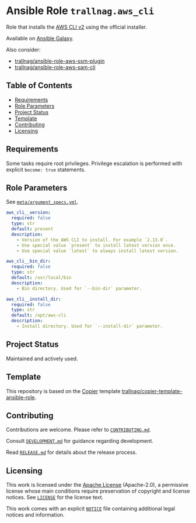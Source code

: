 # Ansible Role `trallnag.aws_cli` <!-- omit from toc -->

Role that installs the [AWS CLI v2](https://github.com/aws/aws-cli/tree/v2)
using the official installer.

Available on
[Ansible Galaxy](https://galaxy.ansible.com/ui/standalone/roles/trallnag/aws_cli).

Also consider:

- [trallnag/ansible-role-aws-ssm-plugin](https://github.com/trallnag/ansible-role-aws-ssm-plugin)
- [trallnag/ansible-role-aws-sam-cli](https://github.com/trallnag/ansible-role-aws-sam-cli)

## Table of Contents <!-- omit from toc -->

- [Requirements](#requirements)
- [Role Parameters](#role-parameters)
- [Project Status](#project-status)
- [Template](#template)
- [Contributing](#contributing)
- [Licensing](#licensing)

## Requirements

Some tasks require root privileges. Privilege escalation is performed with
explicit `become: true` statements.

## Role Parameters

See [`meta/argument_specs.yml`](meta/argument_specs.yml).

```yaml
aws_cli__version:
  required: false
  type: str
  default: present
  description:
    - Version of the AWS CLI to install. For example `2.13.0`.
    - Use special value `present` to install latest version once.
    - Use special value `latest` to always install latest version.

aws_cli__bin_dir:
  required: false
  type: str
  default: /usr/local/bin
  description:
    - Bin directory. Used for `--bin-dir` parameter.

aws_cli__install_dir:
  required: false
  type: str
  default: /opt/aws-cli
  description:
    - Install directory. Used for `--install-dir` parameter.
```

## Project Status

Maintained and actively used.

## Template

This repository is based on the
[Copier](https://copier.readthedocs.io/en/stable/) template
[trallnag/copier-template-ansible-role](https://github.com/trallnag/copier-template-ansible-role).

## Contributing

Contributions are welcome. Please refer to [`CONTRIBUTING.md`](CONTRIBUTING).

Consult [`DEVELOPMENT.md`](DEVELOPMENT.md) for guidance regarding development.

Read [`RELEASE.md`](RELEASE.md) for details about the release process.

## Licensing

This work is licensed under the
[Apache License](https://choosealicense.com/licenses/apache-2.0) (Apache-2.0), a
permissive license whose main conditions require preservation of copyright and
license notices. See [`LICENSE`](LICENSE) for the license text.

This work comes with an explicit [`NOTICE`](NOTICE) file containing additional
legal notices and information.
